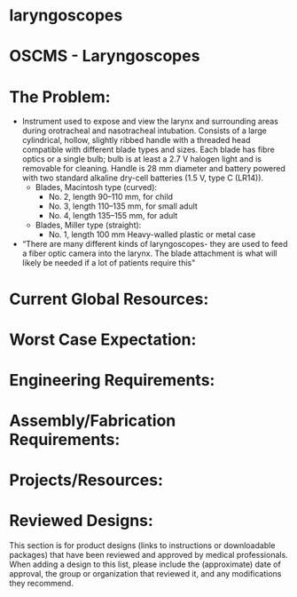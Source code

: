 # laryngoscopes

# OSCMS - Laryngoscopes

# The Problem:

- Instrument used to expose and view the larynx and surrounding areas during orotracheal and nasotracheal intubation. Consists of a large cylindrical, hollow, slightly ribbed handle with a threaded head compatible with different blade types and sizes. Each blade has fibre optics or a single bulb; bulb is at least a 2.7 V halogen light and is removable for cleaning. Handle is 28 mm diameter and battery powered with two standard alkaline dry-cell batteries (1.5 V, type C (LR14)).
    - Blades, Macintosh type (curved):
        - No. 2, length 90–110 mm, for child
        - No. 3, length 110–135 mm, for small adult
        - No. 4, length 135–155 mm, for adult
    - Blades, Miller type (straight):
        - No. 1, length 100 mm Heavy-walled plastic or metal case
- “There are many different kinds of laryngoscopes- they are used to feed a fiber optic camera into the larynx. The blade attachment is what will likely be needed if a lot of patients require this"

# Current Global Resources:

# Worst Case Expectation:

# Engineering Requirements:

# Assembly/Fabrication Requirements:

# Projects/Resources:

# Reviewed Designs:

This section is for product designs (links to instructions or downloadable packages) that have been reviewed and approved by medical professionals. When adding a design to this list, please include the (approximate) date of approval, the group or organization that reviewed it, and any modifications they recommend.